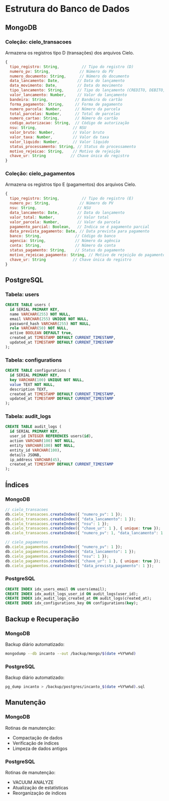 # Estrutura do Banco de Dados

## MongoDB

### Coleção: cielo_transacoes

Armazena os registros tipo D (transações) dos arquivos Cielo.

```javascript
{
  tipo_registro: String,          // Tipo do registro (D)
  numero_pv: String,             // Número do PV
  numero_documento: String,      // Número do documento
  data_lancamento: Date,        // Data do lançamento
  data_movimento: Date,         // Data do movimento
  tipo_lancamento: String,      // Tipo do lançamento (CREDITO, DEBITO, etc)
  valor_lancamento: Number,     // Valor do lançamento
  bandeira: String,            // Bandeira do cartão
  forma_pagamento: String,     // Forma de pagamento
  numero_parcela: Number,      // Número da parcela
  total_parcelas: Number,      // Total de parcelas
  numero_cartao: String,       // Número do cartão
  codigo_autorizacao: String,  // Código de autorização
  nsu: String,                // NSU
  valor_bruto: Number,        // Valor bruto
  valor_taxa: Number,         // Valor da taxa
  valor_liquido: Number,      // Valor líquido
  status_processamento: String, // Status do processamento
  motivo_rejeicao: String,    // Motivo de rejeição
  chave_ur: String           // Chave única do registro
}
```

### Coleção: cielo_pagamentos

Armazena os registros tipo E (pagamentos) dos arquivos Cielo.

```javascript
{
  tipo_registro: String,          // Tipo do registro (E)
  numero_pv: String,             // Número do PV
  nsu: String,                  // NSU
  data_lancamento: Date,        // Data do lançamento
  valor_total: Number,          // Valor total
  valor_parcela: Number,        // Valor da parcela
  pagamento_parcial: Boolean,   // Indica se é pagamento parcial
  data_prevista_pagamento: Date, // Data prevista para pagamento
  banco: String,               // Código do banco
  agencia: String,             // Número da agência
  conta: String,               // Número da conta
  status_pagamento: String,    // Status do pagamento
  motivo_rejeicao_pagamento: String, // Motivo de rejeição do pagamento
  chave_ur: String            // Chave única do registro
}
```

## PostgreSQL

### Tabela: users

```sql
CREATE TABLE users (
  id SERIAL PRIMARY KEY,
  name VARCHAR(255) NOT NULL,
  email VARCHAR(255) UNIQUE NOT NULL,
  password_hash VARCHAR(255) NOT NULL,
  role VARCHAR(50) NOT NULL,
  active BOOLEAN DEFAULT true,
  created_at TIMESTAMP DEFAULT CURRENT_TIMESTAMP,
  updated_at TIMESTAMP DEFAULT CURRENT_TIMESTAMP
);
```

### Tabela: configurations

```sql
CREATE TABLE configurations (
  id SERIAL PRIMARY KEY,
  key VARCHAR(100) UNIQUE NOT NULL,
  value TEXT NOT NULL,
  description TEXT,
  created_at TIMESTAMP DEFAULT CURRENT_TIMESTAMP,
  updated_at TIMESTAMP DEFAULT CURRENT_TIMESTAMP
);
```

### Tabela: audit_logs

```sql
CREATE TABLE audit_logs (
  id SERIAL PRIMARY KEY,
  user_id INTEGER REFERENCES users(id),
  action VARCHAR(100) NOT NULL,
  entity VARCHAR(100) NOT NULL,
  entity_id VARCHAR(100),
  details JSONB,
  ip_address VARCHAR(45),
  created_at TIMESTAMP DEFAULT CURRENT_TIMESTAMP
);
```

## Índices

### MongoDB

```javascript
// cielo_transacoes
db.cielo_transacoes.createIndex({ "numero_pv": 1 });
db.cielo_transacoes.createIndex({ "data_lancamento": 1 });
db.cielo_transacoes.createIndex({ "nsu": 1 });
db.cielo_transacoes.createIndex({ "chave_ur": 1 }, { unique: true });
db.cielo_transacoes.createIndex({ "numero_pv": 1, "data_lancamento": 1 });

// cielo_pagamentos
db.cielo_pagamentos.createIndex({ "numero_pv": 1 });
db.cielo_pagamentos.createIndex({ "data_lancamento": 1 });
db.cielo_pagamentos.createIndex({ "nsu": 1 });
db.cielo_pagamentos.createIndex({ "chave_ur": 1 }, { unique: true });
db.cielo_pagamentos.createIndex({ "data_prevista_pagamento": 1 });
```

### PostgreSQL

```sql
CREATE INDEX idx_users_email ON users(email);
CREATE INDEX idx_audit_logs_user_id ON audit_logs(user_id);
CREATE INDEX idx_audit_logs_created_at ON audit_logs(created_at);
CREATE INDEX idx_configurations_key ON configurations(key);
```

## Backup e Recuperação

### MongoDB

Backup diário automatizado:
```bash
mongodump --db incanto --out /backup/mongo/$(date +%Y%m%d)
```

### PostgreSQL

Backup diário automatizado:
```bash
pg_dump incanto > /backup/postgres/incanto_$(date +%Y%m%d).sql
```

## Manutenção

### MongoDB

Rotinas de manutenção:
- Compactação de dados
- Verificação de índices
- Limpeza de dados antigos

### PostgreSQL

Rotinas de manutenção:
- VACUUM ANALYZE
- Atualização de estatísticas
- Reorganização de índices
